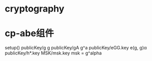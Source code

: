 # cryptography
# cp-abe组件
setup()
publicKey/g g
publicKey/gA g^a
publicKey/eGG.key e(g, g)α
publicKey/h*.key 
MSK/msk.key msk = g^alpha
